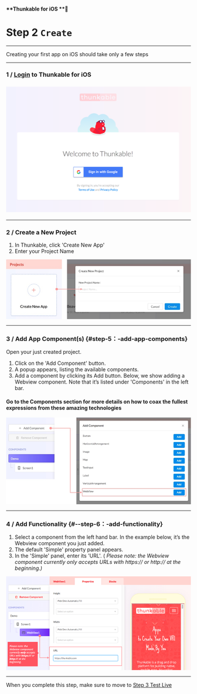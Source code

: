 #### **Thunkable for iOS **

# Step 2 `Create`

---

Creating your first app on iOS should take only a few steps

---

### 1 / [Login](https://ios.thunkable.com) to Thunkable for iOS

### [![](/assets/login-ios.png)](https://ios.thunkable.com)

---

### 2 / Create a New Project

1. In Thunkable, click 'Create New App'
2. Enter your Project Name

![](/assets/new-project-ios.png)

---

### 3 / **Add App Component\(s\)** {#step-5：-add-app-components}

Open your just created project.

1. Click on the 'Add Component' button.
2. A popup appears, listing the available components.
3. Add a component by clicking its Add button. Below, we show adding a Webview component. Note that it’s listed under 'Components' in the left bar.

#### Go to the Components section for more details on how to coax the fullest expressions from these amazing technologies

![](/assets/add-components-ios.png)

---

### 4 / **Add Functionality** {#--step-6：-add-functionality}

1. Select a component from the left hand bar. In the example below, it’s the Webview component you just added.
2. The default 'Simple' property panel appears.
3. In the 'Simple' panel, enter its 'URL'. \(
   _Please note: the Webview component currently only accepts URLs with https:// or http:// at the beginning.\)_

![](/assets/add-functionality-ios.png)

---

When you complete this step, make sure to move to [Step 3 Test Live](/chapter1/testing-your-app.md)

